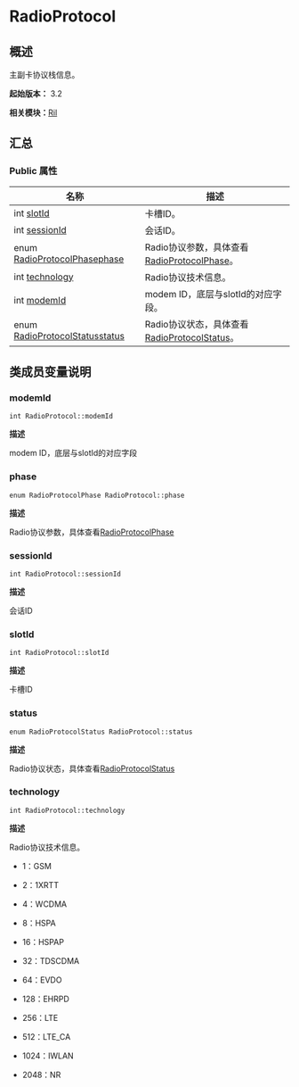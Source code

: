 # RadioProtocol


## 概述

主副卡协议栈信息。

**起始版本：** 3.2

**相关模块：**[Ril](_ril_v10.md)


## 汇总


### Public 属性

| 名称 | 描述 | 
| -------- | -------- |
| int [slotId](#slotid) | 卡槽ID。  | 
| int [sessionId](#sessionid) | 会话ID。  | 
| enum [RadioProtocolPhase](_ril_v10.md#radioprotocolphase)[phase](#phase) | Radio协议参数，具体查看[RadioProtocolPhase](_ril_v10.md#radioprotocolphase)。 | 
| int [technology](#technology) | Radio协议技术信息。 | 
| int [modemId](#modemid) | modem ID，底层与slotId的对应字段。  | 
| enum [RadioProtocolStatus](_ril_v10.md#radioprotocolstatus)[status](#status) | Radio协议状态，具体查看[RadioProtocolStatus](_ril_v10.md#radioprotocolstatus)。 | 


## 类成员变量说明


### modemId

```
int RadioProtocol::modemId
```
**描述**

modem ID，底层与slotId的对应字段


### phase

```
enum RadioProtocolPhase RadioProtocol::phase
```
**描述**

Radio协议参数，具体查看[RadioProtocolPhase](_ril_v10.md#radioprotocolphase)


### sessionId

```
int RadioProtocol::sessionId
```
**描述**

会话ID


### slotId

```
int RadioProtocol::slotId
```
**描述**

卡槽ID


### status

```
enum RadioProtocolStatus RadioProtocol::status
```
**描述**

Radio协议状态，具体查看[RadioProtocolStatus](_ril_v10.md#radioprotocolstatus)


### technology

```
int RadioProtocol::technology
```
**描述**

Radio协议技术信息。

- 1：GSM

- 2：1XRTT

- 4：WCDMA

- 8：HSPA

- 16：HSPAP

- 32：TDSCDMA

- 64：EVDO

- 128：EHRPD

- 256：LTE

- 512：LTE_CA

- 1024：IWLAN

- 2048：NR 
